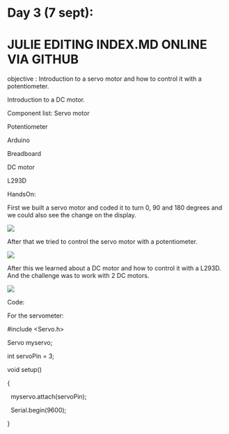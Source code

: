 Day 3 (7 sept):
===============
# JULIE EDITING INDEX.MD ONLINE VIA GITHUB

objective :  Introduction to a servo motor and how to control it with a potentiometer. 

Introduction to a DC motor. 

Component list:  Servo motor

Potentiometer 

Arduino

Breadboard 

DC motor

L293D

HandsOn:

First we built a servo motor and coded it to turn 0, 90 and 180 degrees and we could also see the change on the display. 

![](https://lh5.googleusercontent.com/P5hEVp-YlWhw0K-Spb3UuLfHk2DKJfIcaP-7-UaPqY7jGGerHwt9JDV6pD5_4PHCHxnLBVLZRvjC4GQt2MaALJTks37CZs9qOrpReY-b1b5QkkzCR0xpXNhicQq4gwkQXNk0zn4o8pxpFOb5l7fP6zM)

After that we tried to control the servo motor with a potentiometer.

![](https://lh6.googleusercontent.com/qa__57ulGhCjveuhp_ZtFsJWT8OC5sxG-I21wGFasWiyIQr89_DYRCyTpEdfzW7H-bJG9tQu4pOJPXBZVjnlwxFQtmMIQ45jCZoMNrFEENUIJiRdo7o_50_xmVAltBqSboKeeb8NCKZYhdU09yygbpg)

After this we learned about a DC motor and how to control it with a L293D. And the challenge was to work with 2 DC motors. 

![](https://lh6.googleusercontent.com/6f-Jgn_0yL_pDspsd8OWmwFqSDbQQnfOnq6m5D6ZJibk0Hx_OAFnIFOfVxqrXRNNI0rZjq0wgAuXJD-BBHPaJLCHDSjBXbjV5MBdrQzJdZhfPiImU3eucP0aZd_ylepL9DsOkf95HG6fQLdb1JXyocA)

Code:

For the servometer:

#include <Servo.h>

Servo myservo;

int servoPin = 3;

void setup()

{

  myservo.attach(servoPin);

  Serial.begin(9600);

}
